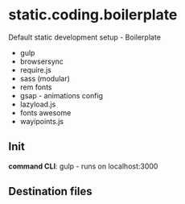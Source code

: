 # static.coding.boilerplate

Default static development setup - Boilerplate 
* gulp
* browsersync
* require.js
* sass (modular)
* rem fonts
* gsap - animations config
* lazyload.js
* fonts awesome
* wayipoints.js


## Init

__command CLI__: gulp   -  runs on localhost:3000


## Destination files




